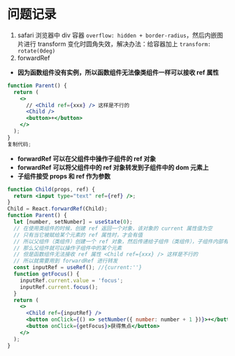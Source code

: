# 问题记录

1. safari 浏览器中 div 容器 `overflow: hidden + border-radius`，然后内嵌图片进行 transform 变化时圆角失效，解决办法：给容器加上 `transform: rotate(0deg)`
2. forwardRef

- **因为函数组件没有实例，所以函数组件无法像类组件一样可以接收 ref 属性**

```jsx
function Parent() {
  return (
    <>
      // <Child ref={xxx} /> 这样是不行的
      <Child />
      <button>+</button>
    </>
  );
}
复制代码;
```

- **forwardRef 可以在父组件中操作子组件的 ref 对象**
- **forwardRef 可以将父组件中的 ref 对象转发到子组件中的 dom 元素上**
- **子组件接受 props 和 ref 作为参数**

```jsx
function Child(props, ref) {
  return <input type="text" ref={ref} />;
}
Child = React.forwardRef(Child);
function Parent() {
  let [number, setNumber] = useState(0);
  // 在使用类组件的时候，创建 ref 返回一个对象，该对象的 current 属性值为空
  // 只有当它被赋给某个元素的 ref 属性时，才会有值
  // 所以父组件（类组件）创建一个 ref 对象，然后传递给子组件（类组件），子组件内部有元素使用了
  // 那么父组件就可以操作子组件中的某个元素
  // 但是函数组件无法接收 ref 属性 <Child ref={xxx} /> 这样是不行的
  // 所以就需要用到 forwardRef 进行转发
  const inputRef = useRef(); //{current:''}
  function getFocus() {
    inputRef.current.value = 'focus';
    inputRef.current.focus();
  }
  return (
    <>
      <Child ref={inputRef} />
      <button onClick={() => setNumber({ number: number + 1 })}>+</button>
      <button onClick={getFocus}>获得焦点</button>
    </>
  );
}
```
